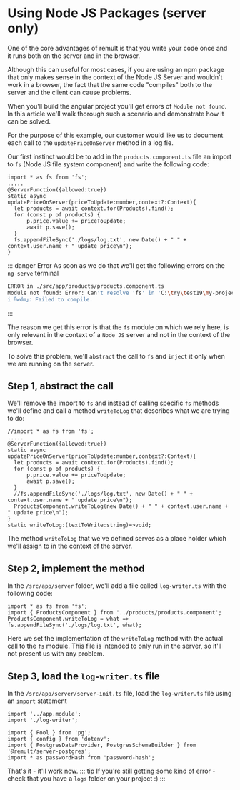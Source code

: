 # Using Node JS Packages (server only)
One of the core advantages of remult is that you write your code once and it runs both on the server and in the browser.

Although this can useful for most cases, if you are using an npm package that only makes sense in the context of the Node JS Server and wouldn't work in a browser, the fact that the same code "compiles" both to the server and the client can cause problems.

When you'll build the angular project you'll get errors of `Module not found`.
In this article we'll walk thorough such a scenario and demonstrate how it can be solved.

For the purpose of this example, our customer would like us to document each call to the `updatePriceOnServer` method in a log fie.

Our first instinct would be to add in the `products.component.ts` file an import to `fs` (Node JS file system component) and write the following code:
```ts{1,10}
import * as fs from 'fs';
.....
@ServerFunction({allowed:true})
static async updatePriceOnServer(priceToUpdate:number,context?:Context){
  let products = await context.for(Products).find();
  for (const p of products) {
      p.price.value += priceToUpdate;
      await p.save();
  }
  fs.appendFileSync('./logs/log.txt', new Date() + " " + context.user.name + " update price\n");
}
```

::: danger Error
 As soon as we do that we'll get the following errors on the `ng-serve` terminal
 ```sh
 ERROR in ./src/app/products/products.component.ts
Module not found: Error: Can't resolve 'fs' in 'C:\try\test19\my-project\src\app\products'
i ｢wdm｣: Failed to compile.
 ```
:::

The reason we get this error is that the `fs` module on which we rely here, is only relevant in the context of a `Node JS` server and not in the context of the browser.

To solve this problem, we'll `abstract` the call to `fs` and `inject` it only when we are running on the server.

## Step 1, abstract the call
We'll remove the import to `fs` and instead of calling specific `fs` methods we'll define and call a method `writeToLog` that describes what we are trying to do:

```ts{1,11,13}
//import * as fs from 'fs';
.....
@ServerFunction({allowed:true})
static async updatePriceOnServer(priceToUpdate:number,context?:Context){
  let products = await context.for(Products).find();
  for (const p of products) {
      p.price.value += priceToUpdate;
      await p.save();
  }
  //fs.appendFileSync('./logs/log.txt', new Date() + " " + context.user.name + " update price\n");
  ProductsComponent.writeToLog(new Date() + " " + context.user.name + " update price\n");
}
static writeToLog:(textToWrite:string)=>void;
```

The method `writeToLog` that we've defined serves as a place holder which we'll assign to in the context of the server.

## Step 2, implement the method
In the `/src/app/server` folder, we'll add a file called `log-writer.ts` with the following code:
```ts{3}
import * as fs from 'fs';
import { ProductsComponent } from '../products/products.component';
ProductsComponent.writeToLog = what => fs.appendFileSync('./logs/log.txt', what);
```

Here we set the implementation of the `writeToLog` method with the actual call to the `fs` module.
This file is intended to only run in the server, so it'll not present us with any problem.

## Step 3, load the `log-writer.ts` file
In the `/src/app/server/server-init.ts` file, load the `log-writer.ts` file using an `import` statement
```ts{2}
import '../app.module';
import './log-writer';

import { Pool } from 'pg';
import { config } from 'dotenv';
import { PostgresDataProvider, PostgresSchemaBuilder } from '@remult/server-postgres';
import * as passwordHash from 'password-hash';

```

That's it - it'll work now.
::: tip
If you're still getting some kind of error - check that you have a `logs` folder on your project :)
:::
